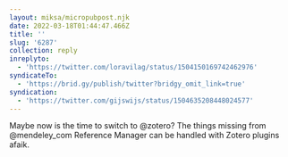 ```yaml
---
layout: miksa/micropubpost.njk
date: 2022-03-18T01:44:47.466Z
title: ''
slug: '6287'
collection: reply
inreplyto:
  - 'https://twitter.com/loravilag/status/1504150169742462976'
syndicateTo:
  - 'https://brid.gy/publish/twitter?bridgy_omit_link=true'
syndication:
  - 'https://twitter.com/gijswijs/status/1504635208448024577'
---
```

Maybe now is the time to switch to @zotero? The things missing from @mendeley_com Reference Manager can be handled with Zotero plugins afaik.
